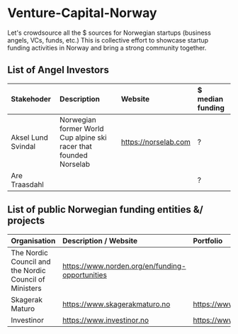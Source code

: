 # Venture-Capital-Norway
Let's crowdsource all the $ sources for Norwegian startups (business angels, VCs, funds, etc.)
This is collective effort to showcase startup funding activities in Norway and bring a strong community together. 

## List of Angel Investors 
| Stakehoder | Description | Website | $ median funding|
| :--- | :--- | :--- | :--- |
| Aksel Lund Svindal | Norwegian former World Cup alpine ski racer that founded Norselab | https://norselab.com |? |
| Are Traasdahl |  |  |? |



## List of public Norwegian funding entities &/ projects 
| Organisation | Description / Website | Portfolio |
| :--- | :--- | :--- | 
| The Nordic Council and the Nordic Council of Ministers | https://www.norden.org/en/funding-opportunities | | 
| Skagerak Maturo | https://www.skagerakmaturo.no | https://www.skagerakmaturo.no/portfolio/ |
| Investinor | https://www.investinor.no | https://www.investinor.no/portefolje/ | 



